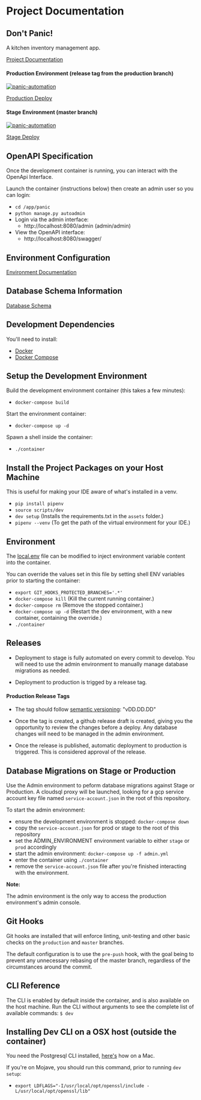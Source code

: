# Project Documentation

## Don't Panic!

A kitchen inventory management app.

[Project Documentation](https://panic.readthedocs.io/)

#### Production Environment (release tag from the production branch)
[![panic-automation](https://github.com/niall-byrne/panic/workflows/panic%20Automation/badge.svg?branch=production)](https://github.com/niall-byrne/panic/actions)

[Production Deploy](https://grocerypanic.com)


#### Stage Environment (master branch)
[![panic-automation](https://github.com/niall-byrne/panic/workflows/panic%20Automation/badge.svg?branch=master)](https://github.com/niall-byrne/panic/actions)

[Stage Deploy](https://stage.grocerypanic.com)


## OpenAPI Specification

Once the development container is running, you can interact with the OpenApi Interface.

Launch the container (instructions below) then create an admin user so you can login:
- `cd /app/panic`
- `python manage.py autoadmin`
- Login via the admin interface: 
  - http://localhost:8080/admin  (admin/admin)
- View the OpenAPI interface: 
  - http://localhost:8080/swagger/

## Environment Configuration

[Environment Documentation](./environments/README.md)

## Database Schema Information

[Database Schema](./documentation/images/schema.png)

## Development Dependencies

You'll need to install:
 - [Docker](https://www.docker.com/) 
 - [Docker Compose](https://docs.docker.com/compose/install/)

## Setup the Development Environment

Build the development environment container (this takes a few minutes):
- `docker-compose build`

Start the environment container:
- `docker-compose up -d`

Spawn a shell inside the container:
- `./container`

## Install the Project Packages on your Host Machine
This is useful for making your IDE aware of what's installed in a venv.

- `pip install pipenv`
- `source scripts/dev`
- `dev setup` (Installs the requirements.txt in the `assets` folder.)
- `pipenv --venv` (To get the path of the virtual environment for your IDE.)

## Environment
The [local.env](environments/local.env) file can be modified to inject environment variable content into the container.

You can override the values set in this file by setting shell ENV variables prior to starting the container:
- `export GIT_HOOKS_PROTECTED_BRANCHES='.*'`
- `docker-compose kill` (Kill the current running container.)
- `docker-compose rm` (Remove the stopped container.)
- `docker-compose up -d` (Restart the dev environment, with a new container, containing the override.)
- `./container`

## Releases

- Deployment to stage is fully automated on every commit to develop.  You will need to use the admin environment to manually manage database migrations as needed.

- Deployment to production is trigged by a release tag.

#### Production Release Tags

- The tag should follow [semantic versioning](https://semver.org/): "vDD.DD.DD" 

- Once the tag is created, a github release draft is created, giving you the opportunity to review the changes before a deploy. Any database changes will need to be managed in the admin environment.

- Once the release is published, automatic deployment to production is triggered.  This is considered approval of the release.

## Database Migrations on Stage or Production

Use the Admin environment to peform database migrations against Stage or Production.
A cloudsql proxy will be launched, looking for a gcp service account key file named `service-account.json` in the root of this repository.

To start the admin environment:
- ensure the development environment is stopped: `docker-compose down`
- copy the `service-account.json` for prod or stage to the root of this repository
- set the ADMIN_ENVIRONMENT environment variable to either `stage` or `prod` accordingly
- start the admin environment: `docker-compose up -f admin.yml`
- enter the container using `./container`
- remove the `service-account.json` file after you're finished interacting with the environment.

**Note:**

The admin environment is the only way to access the production environment's admin console.

## Git Hooks
Git hooks are installed that will enforce linting, unit-testing and other basic checks on the `production` and `master` branches.

The default configuration is to use the `pre-push` hook, with the goal being to prevent any unnecessary rebasing of the master branch, regardless of the circumstances around the commit.

## CLI Reference
The CLI is enabled by default inside the container, and is also available on the host machine.
Run the CLI without arguments to see the complete list of available commands: `$ dev`

## Installing Dev CLI on a OSX host (outside the container)

You need the Postgresql CLI installed, [here's](https://www.compose.com/articles/postgresql-tips-installing-the-postgresql-client/
) how on a Mac.

If you're on Mojave, you should run this command, prior to running `dev setup`:
- `export LDFLAGS="-I/usr/local/opt/openssl/include -L/usr/local/opt/openssl/lib"`

